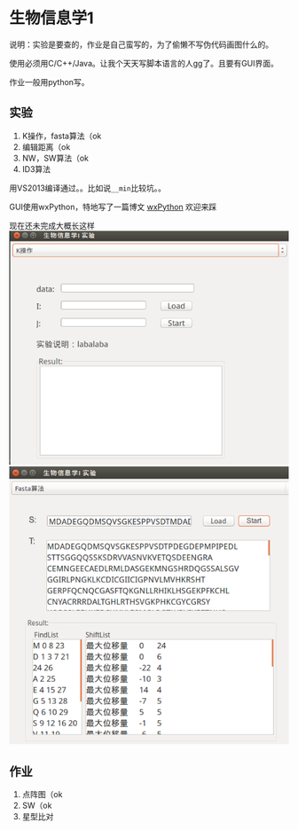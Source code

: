 # 生物信息学1

说明：实验是要查的，作业是自己蛮写的，为了偷懒不写伪代码画图什么的。

使用必须用C/C++/Java。让我个天天写脚本语言的人gg了。且要有GUI界面。

作业一般用python写。

## 实验

1. K操作，fasta算法（ok
2. 编辑距离（ok
3. NW，SW算法（ok
4. ID3算法

用VS2013编译通过。。比如说`__min`比较坑。。

GUI使用wxPython，特地写了一篇博文 [wxPython](http://tmn07.com/hexo/2016/11/07/wx) 欢迎来踩

现在还未完成大概长这样
![](./GUI/pre1.png)
![](./GUI/pre2.png)

## 作业

1. 点阵图（ok
2. SW（ok
3. 星型比对